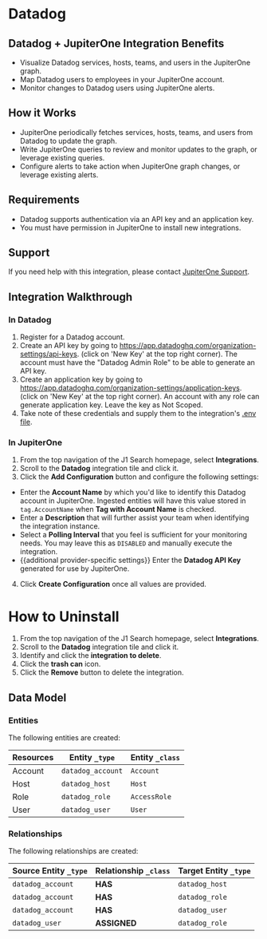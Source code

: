 # Datadog

## Datadog + JupiterOne Integration Benefits

- Visualize Datadog services, hosts, teams, and users in the JupiterOne graph.
- Map Datadog users to employees in your JupiterOne account.
- Monitor changes to Datadog users using JupiterOne alerts.

## How it Works

- JupiterOne periodically fetches services, hosts, teams, and users from Datadog
  to update the graph.
- Write JupiterOne queries to review and monitor updates to the graph, or
  leverage existing queries.
- Configure alerts to take action when JupiterOne graph changes, or leverage
  existing alerts.

## Requirements

- Datadog supports authentication via an API key and an application key.
- You must have permission in JupiterOne to install new integrations.

## Support

If you need help with this integration, please contact
[JupiterOne Support](https://support.jupiterone.io).

## Integration Walkthrough

### In Datadog

1. Register for a Datadog account.
2. Create an API key by going to
   https://app.datadoghq.com/organization-settings/api-keys. (click on 'New Key'
   at the top right corner). The account must have the "Datadog Admin Role" to
   be able to generate an API key.
3. Create an application key by going to
   https://app.datadoghq.com/organization-settings/application-keys. (click on
   'New Key' at the top right corner). An account with any role can generate
   application key. Leave the key as Not Scoped.
4. Take note of these credentials and supply them to the integration's
   [.env file](../env.example).

### In JupiterOne

1. From the top navigation of the J1 Search homepage, select **Integrations**.
2. Scroll to the **Datadog** integration tile and click it.
3. Click the **Add Configuration** button and configure the following settings:

- Enter the **Account Name** by which you'd like to identify this Datadog
  account in JupiterOne. Ingested entities will have this value stored in
  `tag.AccountName` when **Tag with Account Name** is checked.
- Enter a **Description** that will further assist your team when identifying
  the integration instance.
- Select a **Polling Interval** that you feel is sufficient for your monitoring
  needs. You may leave this as `DISABLED` and manually execute the integration.
- {{additional provider-specific settings}} Enter the **Datadog API Key**
  generated for use by JupiterOne.

4. Click **Create Configuration** once all values are provided.

# How to Uninstall

1. From the top navigation of the J1 Search homepage, select **Integrations**.
2. Scroll to the **Datadog** integration tile and click it.
3. Identify and click the **integration to delete**.
4. Click the **trash can** icon.
5. Click the **Remove** button to delete the integration.

<!-- {J1_DOCUMENTATION_MARKER_START} -->
<!--
********************************************************************************
NOTE: ALL OF THE FOLLOWING DOCUMENTATION IS GENERATED USING THE
"j1-integration document" COMMAND. DO NOT EDIT BY HAND! PLEASE SEE THE DEVELOPER
DOCUMENTATION FOR USAGE INFORMATION:

https://github.com/JupiterOne/sdk/blob/main/docs/integrations/development.md
********************************************************************************
-->

## Data Model

### Entities

The following entities are created:

| Resources | Entity `_type`    | Entity `_class` |
| --------- | ----------------- | --------------- |
| Account   | `datadog_account` | `Account`       |
| Host      | `datadog_host`    | `Host`          |
| Role      | `datadog_role`    | `AccessRole`    |
| User      | `datadog_user`    | `User`          |

### Relationships

The following relationships are created:

| Source Entity `_type` | Relationship `_class` | Target Entity `_type` |
| --------------------- | --------------------- | --------------------- |
| `datadog_account`     | **HAS**               | `datadog_host`        |
| `datadog_account`     | **HAS**               | `datadog_role`        |
| `datadog_account`     | **HAS**               | `datadog_user`        |
| `datadog_user`        | **ASSIGNED**          | `datadog_role`        |

<!--
********************************************************************************
END OF GENERATED DOCUMENTATION AFTER BELOW MARKER
********************************************************************************
-->
<!-- {J1_DOCUMENTATION_MARKER_END} -->
